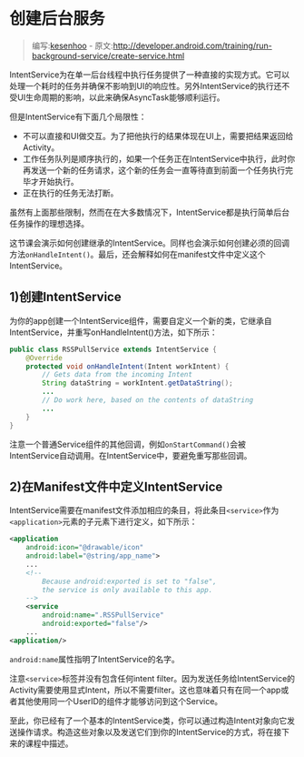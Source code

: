 # 创建后台服务

> 编写:[kesenhoo](https://github.com/kesenhoo) - 原文:<http://developer.android.com/training/run-background-service/create-service.html>

IntentService为在单一后台线程中执行任务提供了一种直接的实现方式。它可以处理一个耗时的任务并确保不影响到UI的响应性。另外IntentService的执行还不受UI生命周期的影响，以此来确保AsyncTask能够顺利运行。

但是IntentService有下面几个局限性：

* 不可以直接和UI做交互。为了把他执行的结果体现在UI上，需要把结果返回给Activity。
* 工作任务队列是顺序执行的，如果一个任务正在IntentService中执行，此时你再发送一个新的任务请求，这个新的任务会一直等待直到前面一个任务执行完毕才开始执行。
* 正在执行的任务无法打断。

虽然有上面那些限制，然而在在大多数情况下，IntentService都是执行简单后台任务操作的理想选择。

这节课会演示如何创建继承的IntentService。同样也会演示如何创建必须的回调方法`onHandleIntent()`。最后，还会解释如何在manifest文件中定义这个IntentService。

<!-- More -->

## 1)创建IntentService

为你的app创建一个IntentService组件，需要自定义一个新的类，它继承自IntentService，并重写onHandleIntent()方法，如下所示：

```java
public class RSSPullService extends IntentService {
    @Override
    protected void onHandleIntent(Intent workIntent) {
        // Gets data from the incoming Intent
        String dataString = workIntent.getDataString();
        ...
        // Do work here, based on the contents of dataString
        ...
    }
}
```

注意一个普通Service组件的其他回调，例如`onStartCommand()`会被IntentService自动调用。在IntentService中，要避免重写那些回调。

## 2)在Manifest文件中定义IntentService

IntentService需要在manifest文件添加相应的条目，将此条目`<service>`作为`<application>`元素的子元素下进行定义，如下所示：

```xml
<application
    android:icon="@drawable/icon"
    android:label="@string/app_name">
    ...
    <!--
        Because android:exported is set to "false",
        the service is only available to this app.
    -->
    <service
        android:name=".RSSPullService"
        android:exported="false"/>
    ...
<application/>
```

`android:name`属性指明了IntentService的名字。

注意`<service>`标签并没有包含任何intent filter。因为发送任务给IntentService的Activity需要使用显式Intent，所以不需要filter。这也意味着只有在同一个app或者其他使用同一个UserID的组件才能够访问到这个Service。

至此，你已经有了一个基本的IntentService类，你可以通过构造Intent对象向它发送操作请求。构造这些对象以及发送它们到你的IntentService的方式，将在接下来的课程中描述。
